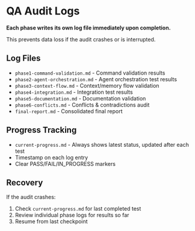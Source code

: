 # QA Audit Logs

**Each phase writes its own log file immediately upon completion.**

This prevents data loss if the audit crashes or is interrupted.

## Log Files

- `phase1-command-validation.md` - Command validation results
- `phase2-agent-orchestration.md` - Agent orchestration test results
- `phase3-context-flow.md` - Context/memory flow validation
- `phase4-integration.md` - Integration test results
- `phase5-documentation.md` - Documentation validation
- `phase6-conflicts.md` - Conflicts & contradictions audit
- `final-report.md` - Consolidated final report

## Progress Tracking

- `current-progress.md` - Always shows latest status, updated after each test
- Timestamp on each log entry
- Clear PASS/FAIL/IN_PROGRESS markers

## Recovery

If the audit crashes:
1. Check `current-progress.md` for last completed test
2. Review individual phase logs for results so far
3. Resume from last checkpoint
